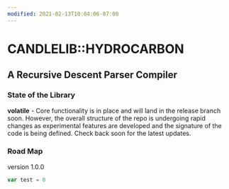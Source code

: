 ```yaml
---
modified: 2021-02-13T10:04:06-07:00
---
```


# CANDLELIB::HYDROCARBON

## A Recursive Descent Parser Compiler

### State of the Library

**volatile** - Core functionality is in place and will land in the release branch soon. However,
the overall structure of the repo is undergoing rapid changes as experimental features are 
developed and the signature of the code is being defined. Check back soon for the latest updates.

### Road Map

version 1.0.0

```js
var test = 0
```